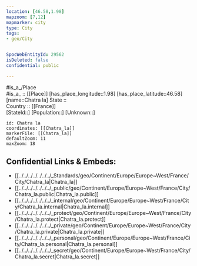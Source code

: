 ```yaml
---
location: [46.58,1.98] 
mapzoom: [7,12] 
mapmarker: city 
type: City
tags:
- geo/City


SpocWebEntityId: 29562
isDeleted: false
confidential: public

---
```

#is_a_/Place  
#is_a_ :: [[Place]] 
[has_place_longitude::1.98] 
[has_place_latitude::46.58] 
[name::Chatra la] 
State ::  
Country :: [[France]]  
[StateId::] 
[Population::] 
[Unknown::] 


```leaflet
id: Chatra la
coordinates: [[Chatra_la]] 
markerFile: [[Chatra_la]] 
defaultZoom: 11 
maxZoom: 18
```


## Confidential Links & Embeds: 
- [[../../../../../../../_Standards/geo/Continent/Europe/Europe~West/France/City/Chatra_la|Chatra_la]] 
- [[../../../../../../../_public/geo/Continent/Europe/Europe~West/France/City/Chatra_la.public|Chatra_la.public]] 
- [[../../../../../../../_internal/geo/Continent/Europe/Europe~West/France/City/Chatra_la.internal|Chatra_la.internal]] 
- [[../../../../../../../_protect/geo/Continent/Europe/Europe~West/France/City/Chatra_la.protect|Chatra_la.protect]] 
- [[../../../../../../../_private/geo/Continent/Europe/Europe~West/France/City/Chatra_la.private|Chatra_la.private]] 
- [[../../../../../../../_personal/geo/Continent/Europe/Europe~West/France/City/Chatra_la.personal|Chatra_la.personal]] 
- [[../../../../../../../_secret/geo/Continent/Europe/Europe~West/France/City/Chatra_la.secret|Chatra_la.secret]] 
